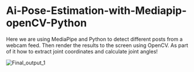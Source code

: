 # Ai-Pose-Estimation-with-Mediapip-openCV-Python
Here we are using MediaPipe and Python to detect different posts from a webcam feed. 
Then render the results to the screen using OpenCV. 
As part of it how to extract joint coordinates and calculate joint angles! 


![Final_output_1](https://user-images.githubusercontent.com/68725514/153804124-6315136f-ea28-48e7-9b51-e80bc6580dea.gif)

